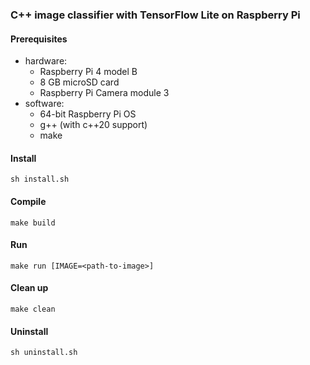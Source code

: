 ### C++ image classifier with TensorFlow Lite on Raspberry Pi

#### Prerequisites
* hardware:
    * Raspberry Pi 4 model B
    * 8 GB microSD card
    * Raspberry Pi Camera module 3
* software:
    * 64-bit Raspberry Pi OS
    * g++ (with c++20 support)
    * make

#### Install
    sh install.sh

#### Compile
    make build

#### Run
    make run [IMAGE=<path-to-image>]

#### Clean up
    make clean

#### Uninstall
    sh uninstall.sh

